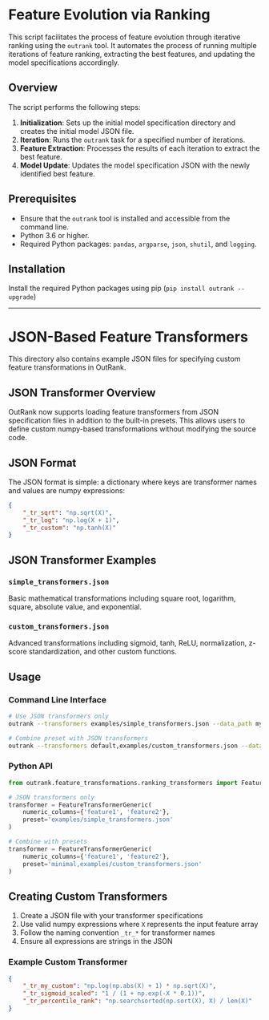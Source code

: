 # Feature Evolution via Ranking

This script facilitates the process of feature evolution through iterative ranking using the `outrank` tool. It automates the process of running multiple iterations of feature ranking, extracting the best features, and updating the model specifications accordingly.

## Overview

The script performs the following steps:
1. **Initialization**: Sets up the initial model specification directory and creates the initial model JSON file.
2. **Iteration**: Runs the `outrank` task for a specified number of iterations.
3. **Feature Extraction**: Processes the results of each iteration to extract the best feature.
4. **Model Update**: Updates the model specification JSON with the newly identified best feature.

## Prerequisites

- Ensure that the `outrank` tool is installed and accessible from the command line.
- Python 3.6 or higher.
- Required Python packages: `pandas`, `argparse`, `json`, `shutil`, and `logging`.

## Installation

Install the required Python packages using pip (`pip install outrank --upgrade`)

---

# JSON-Based Feature Transformers

This directory also contains example JSON files for specifying custom feature transformations in OutRank.

## JSON Transformer Overview

OutRank now supports loading feature transformers from JSON specification files in addition to the built-in presets. This allows users to define custom numpy-based transformations without modifying the source code.

## JSON Format

The JSON format is simple: a dictionary where keys are transformer names and values are numpy expressions:

```json
{
    "_tr_sqrt": "np.sqrt(X)",
    "_tr_log": "np.log(X + 1)",
    "_tr_custom": "np.tanh(X)"
}
```

## JSON Transformer Examples

### `simple_transformers.json`
Basic mathematical transformations including square root, logarithm, square, absolute value, and exponential.

### `custom_transformers.json`
Advanced transformations including sigmoid, tanh, ReLU, normalization, z-score standardization, and other custom functions.

## Usage

### Command Line Interface

```bash
# Use JSON transformers only
outrank --transformers examples/simple_transformers.json --data_path mydata/ --data_source csv-raw

# Combine preset with JSON transformers
outrank --transformers default,examples/custom_transformers.json --data_path mydata/ --data_source csv-raw
```

### Python API

```python
from outrank.feature_transformations.ranking_transformers import FeatureTransformerGeneric

# JSON transformers only
transformer = FeatureTransformerGeneric(
    numeric_columns={'feature1', 'feature2'}, 
    preset='examples/simple_transformers.json'
)

# Combine with presets
transformer = FeatureTransformerGeneric(
    numeric_columns={'feature1', 'feature2'}, 
    preset='minimal,examples/custom_transformers.json'
)
```

## Creating Custom Transformers

1. Create a JSON file with your transformer specifications
2. Use valid numpy expressions where `X` represents the input feature array
3. Follow the naming convention `_tr_*` for transformer names
4. Ensure all expressions are strings in the JSON

### Example Custom Transformer

```json
{
    "_tr_my_custom": "np.log(np.abs(X) + 1) * np.sqrt(X)",
    "_tr_sigmoid_scaled": "1 / (1 + np.exp(-X * 0.1))",
    "_tr_percentile_rank": "np.searchsorted(np.sort(X), X) / len(X)"
}
```
